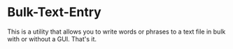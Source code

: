# Bulk-Text-Entry
This is a utility that allows you to write words or phrases to a text file in bulk with or without a GUI.
That's it.
